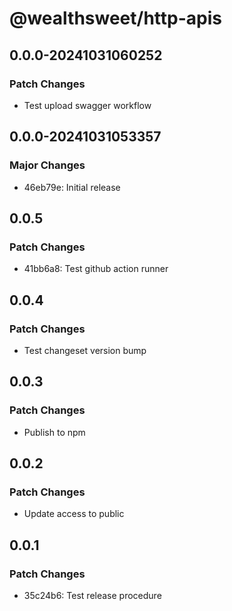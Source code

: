 # @wealthsweet/http-apis

## 0.0.0-20241031060252

### Patch Changes

- Test upload swagger workflow

## 0.0.0-20241031053357

### Major Changes

- 46eb79e: Initial release

## 0.0.5

### Patch Changes

- 41bb6a8: Test github action runner

## 0.0.4

### Patch Changes

- Test changeset version bump

## 0.0.3

### Patch Changes

- Publish to npm

## 0.0.2

### Patch Changes

- Update access to public

## 0.0.1

### Patch Changes

- 35c24b6: Test release procedure
